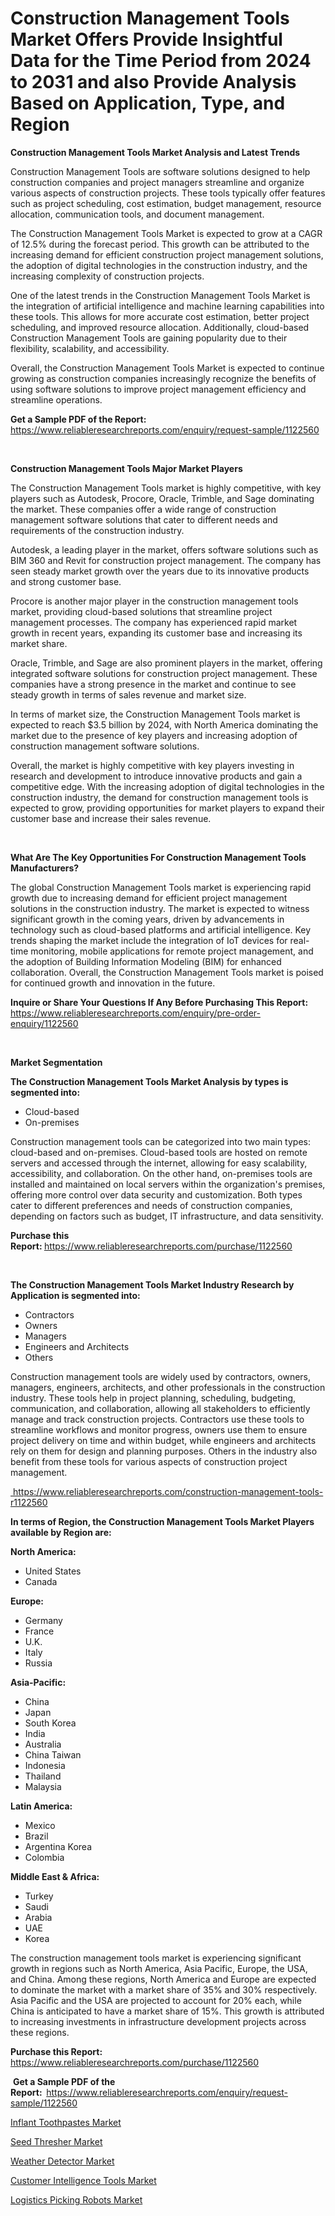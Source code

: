 <p><h1>Construction Management Tools Market Offers Provide Insightful Data for the Time Period from 2024 to 2031 and also Provide Analysis Based on Application, Type, and Region</h1></p><p><strong>Construction Management Tools Market Analysis and Latest Trends</strong></p>
<p><p>Construction Management Tools are software solutions designed to help construction companies and project managers streamline and organize various aspects of construction projects. These tools typically offer features such as project scheduling, cost estimation, budget management, resource allocation, communication tools, and document management.</p><p>The Construction Management Tools Market is expected to grow at a CAGR of 12.5% during the forecast period. This growth can be attributed to the increasing demand for efficient construction project management solutions, the adoption of digital technologies in the construction industry, and the increasing complexity of construction projects.</p><p>One of the latest trends in the Construction Management Tools Market is the integration of artificial intelligence and machine learning capabilities into these tools. This allows for more accurate cost estimation, better project scheduling, and improved resource allocation. Additionally, cloud-based Construction Management Tools are gaining popularity due to their flexibility, scalability, and accessibility.</p><p>Overall, the Construction Management Tools Market is expected to continue growing as construction companies increasingly recognize the benefits of using software solutions to improve project management efficiency and streamline operations.</p></p>
<p><strong>Get a Sample PDF of the Report:&nbsp;</strong> <a href="https://www.reliableresearchreports.com/enquiry/request-sample/1122560">https://www.reliableresearchreports.com/enquiry/request-sample/1122560</a></p>
<p>&nbsp;</p>
<p><strong>Construction Management Tools Major Market Players</strong></p>
<p><p>The Construction Management Tools market is highly competitive, with key players such as Autodesk, Procore, Oracle, Trimble, and Sage dominating the market. These companies offer a wide range of construction management software solutions that cater to different needs and requirements of the construction industry.</p><p>Autodesk, a leading player in the market, offers software solutions such as BIM 360 and Revit for construction project management. The company has seen steady market growth over the years due to its innovative products and strong customer base.</p><p>Procore is another major player in the construction management tools market, providing cloud-based solutions that streamline project management processes. The company has experienced rapid market growth in recent years, expanding its customer base and increasing its market share.</p><p>Oracle, Trimble, and Sage are also prominent players in the market, offering integrated software solutions for construction project management. These companies have a strong presence in the market and continue to see steady growth in terms of sales revenue and market size.</p><p>In terms of market size, the Construction Management Tools market is expected to reach $3.5 billion by 2024, with North America dominating the market due to the presence of key players and increasing adoption of construction management software solutions.</p><p>Overall, the market is highly competitive with key players investing in research and development to introduce innovative products and gain a competitive edge. With the increasing adoption of digital technologies in the construction industry, the demand for construction management tools is expected to grow, providing opportunities for market players to expand their customer base and increase their sales revenue.</p></p>
<p>&nbsp;</p>
<p><strong>What Are The Key Opportunities For Construction Management Tools Manufacturers?</strong></p>
<p><p>The global Construction Management Tools market is experiencing rapid growth due to increasing demand for efficient project management solutions in the construction industry. The market is expected to witness significant growth in the coming years, driven by advancements in technology such as cloud-based platforms and artificial intelligence. Key trends shaping the market include the integration of IoT devices for real-time monitoring, mobile applications for remote project management, and the adoption of Building Information Modeling (BIM) for enhanced collaboration. Overall, the Construction Management Tools market is poised for continued growth and innovation in the future.</p></p>
<p><strong>Inquire or Share Your Questions If Any Before Purchasing This Report:</strong> <a href="https://www.reliableresearchreports.com/enquiry/pre-order-enquiry/1122560">https://www.reliableresearchreports.com/enquiry/pre-order-enquiry/1122560</a></p>
<p>&nbsp;</p>
<p><strong>Market Segmentation</strong></p>
<p><strong>The Construction Management Tools Market Analysis by types is segmented into:</strong></p>
<p><ul><li>Cloud-based</li><li>On-premises</li></ul></p>
<p><p>Construction management tools can be categorized into two main types: cloud-based and on-premises. Cloud-based tools are hosted on remote servers and accessed through the internet, allowing for easy scalability, accessibility, and collaboration. On the other hand, on-premises tools are installed and maintained on local servers within the organization's premises, offering more control over data security and customization. Both types cater to different preferences and needs of construction companies, depending on factors such as budget, IT infrastructure, and data sensitivity.</p></p>
<p><strong>Purchase this Report:&nbsp;</strong><a href="https://www.reliableresearchreports.com/purchase/1122560">https://www.reliableresearchreports.com/purchase/1122560</a></p>
<p>&nbsp;</p>
<p><strong>The Construction Management Tools Market Industry Research by Application is segmented into:</strong></p>
<p><ul><li>Contractors</li><li>Owners</li><li>Managers</li><li>Engineers and Architects</li><li>Others</li></ul></p>
<p><p>Construction management tools are widely used by contractors, owners, managers, engineers, architects, and other professionals in the construction industry. These tools help in project planning, scheduling, budgeting, communication, and collaboration, allowing all stakeholders to efficiently manage and track construction projects. Contractors use these tools to streamline workflows and monitor progress, owners use them to ensure project delivery on time and within budget, while engineers and architects rely on them for design and planning purposes. Others in the industry also benefit from these tools for various aspects of construction project management.</p></p>
<p><a href="https://www.reliableresearchreports.com/construction-management-tools-r1122560">&nbsp;https://www.reliableresearchreports.com/construction-management-tools-r1122560</a></p>
<p><strong>In terms of Region, the Construction Management Tools Market Players available by Region are:</strong></p>
<p>
    <p> <strong> North America: </strong>
        <ul>
            <li>United States</li>
            <li>Canada</li>
        </ul>
        </p> 
    <p> <strong> Europe: </strong>
        <ul>
            <li>Germany</li>
            <li>France</li>
            <li>U.K.</li>
            <li>Italy</li>
            <li>Russia</li>
        </ul>
        </p> 
    <p> <strong> Asia-Pacific: </strong>
        <ul>
            <li>China</li>
            <li>Japan</li>
            <li>South Korea</li>
            <li>India</li>
            <li>Australia</li>
            <li>China Taiwan</li>
            <li>Indonesia</li>
            <li>Thailand</li>
            <li>Malaysia</li>
        </ul>
        </p> 
    <p> <strong> Latin America: </strong>
        <ul>
            <li>Mexico</li>
            <li>Brazil</li>
            <li>Argentina Korea</li>
            <li>Colombia</li>
        </ul>
        </p> 
    <p> <strong> Middle East & Africa: </strong>
        <ul>
            <li>Turkey</li>
            <li>Saudi</li>
            <li>Arabia</li>
            <li>UAE</li>
            <li>Korea</li>
        </ul>
    </p>
    </p>
<p><p>The construction management tools market is experiencing significant growth in regions such as North America, Asia Pacific, Europe, the USA, and China. Among these regions, North America and Europe are expected to dominate the market with a market share of 35% and 30% respectively. Asia Pacific and the USA are projected to account for 20% each, while China is anticipated to have a market share of 15%. This growth is attributed to increasing investments in infrastructure development projects across these regions.</p></p>
<p><strong>Purchase this Report: </strong><a href="https://www.reliableresearchreports.com/purchase/1122560">https://www.reliableresearchreports.com/purchase/1122560</a></p>
<p>&nbsp;<strong>Get a Sample PDF of the Report:&nbsp;&nbsp;</strong><a href="https://www.reliableresearchreports.com/enquiry/request-sample/1122560">https://www.reliableresearchreports.com/enquiry/request-sample/1122560</a></p>
<p><strong></strong></p>
<p><p><a href="https://www.linkedin.com/pulse/inflant-toothpastes-market-global-regional-analysis-focus-end-xragc">Inflant Toothpastes Market</a></p><p><a href="https://issuu.com/reportprime-2/docs/seed-thresher-market-size-2030.pptx">Seed Thresher Market</a></p><p><a href="https://issuu.com/reportprime-2/docs/weather-detector-market-size-2030.pptx">Weather Detector Market</a></p><p><a href="https://github.com/RickHolmes3/Market-Research-Report-List-6/blob/main/customer-intelligence-tools-market.md">Customer Intelligence Tools Market</a></p><p><a href="https://www.linkedin.com/pulse/global-logistics-picking-robots-market-opportunities-forecast-zwyrf">Logistics Picking Robots Market</a></p></p>